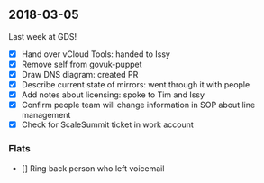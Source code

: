 ## 2018-03-05

Last week at GDS!

 - [x] Hand over vCloud Tools: handed to Issy
 - [x] Remove self from govuk-puppet
 - [x] Draw DNS diagram: created PR
 - [x] Describe current state of mirrors: went through it with people
 - [x] Add notes about licensing: spoke to Tim and Issy
 - [x] Confirm people team will change information in SOP about line management
 - [x] Check for ScaleSummit ticket in work account

### Flats

 - [] Ring back person who left voicemail
